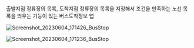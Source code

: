출발지점 정류장의 목록, 도착지점 정류장의 목록을 지정해서 조건을 만족하는 노선 목록을 띄우는 기능이 있는 버스도착정보 앱


![Screenshot_20230604_171426_BusStop](https://github.com/OikuraSodachi/BusStop/assets/107153337/ca584505-473f-452b-8db3-e2b58dc18fa9)

![Screenshot_20230604_171236_BusStop](https://github.com/OikuraSodachi/BusStop/assets/107153337/032a4171-18f6-4c7d-8c45-25addba1f3f1)
